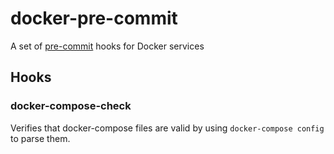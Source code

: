 # docker-pre-commit

A set of [pre-commit](http://pre-commit.com) hooks for Docker services

## Hooks

### docker-compose-check
Verifies that docker-compose files are valid by using `docker-compose config` to parse them.
